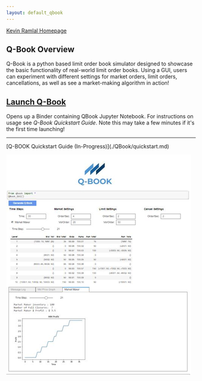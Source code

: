 ```yaml
---
layout: default_qbook
---
```

[Kevin Ramlal Homepage](https://kevinramlal.github.io)

## Q-Book Overview

Q-Book is a python based limit order book simulator designed to showcase the basic functionality of real-world limit order books. Using a GUI, users can experiment with different settings for market orders, limit orders, cancellations, as well as see a market-making algorithm in action! 


## [Launch Q-Book](https://mybinder.org/v2/gh/kevinramlal/Q-Book/master?filepath=.%2FQBook.ipynb)
Opens up a Binder containing QBook Jupyter Notebook. For instructions on usage see *Q-Book Quickstart Guide*. Note this may take a few minutes if it's the first time launching!
<hr>
[Q-BOOK Quickstart Guide (In-Progress)](./QBook/quickstart.md)

![Q-BOOK](./qbooksample.jpg)